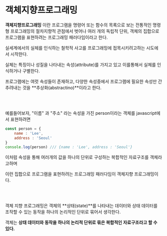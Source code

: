 # 객체지향프로그래밍

**객체지향프로그래밍** 이란 프로그램을 명령어 또는 함수의 목록으로 보는 전통적인 명령형 프로그래밍의 절차지향적 관점에서 벗어나 여러 개의 독립적 단위, 객체의 집합으로 프로그램을 표현하려는 프로그래밍 패러다임이라고 한다.

실세계에서의 실체를 인식하는 철학적 사고를 프로그래밍에 접목시키려고하는 시도에서 시작한다.

실체는 특징이나 성질을 나타내는 속성(attribute)를 가지고 있고 이를통해서 실체를 인식하거나 구별한다.

프로그램에는 여럿 속성들이 존재하고, 다양한 속성중에서 프로그램에 필요한 속성만 간추려내는 것을 **추상화(abstractino)**이라고 한다.

<br><br>

예를들어보자, "이름" 과 "주소" 라는 속성을 가진 person이라는 객체를 javascript에서 표현하려면
```javascript
const person = {
    name : 'Lee',
    address : 'Seoul'
}
console.log(person) /// {name : 'Lee', address : 'Seoul'}
```

이처럼 속성을 통해 여러개의 값을 하나의 단위로 구성하는 복합적인 자료구조를 객체라고하며

이런 집합으로 프로그램을 표현하려는 프로그래밍 패러다임이 객체지향 프로그래밍이다.

<br><br>

객체 지향 프로그래밍은 객체의 **상태(state)**를 나타내는 데이터와 상태 데이터를 조작할 수 있는 동작을 하나의 논리적인 단위로 묶어서 생각한다.

객체는 **상태 데이터와 동작을 하나의 논리적 단위로 묶은 복합적인 자료구조라고 할 수 있다.**

